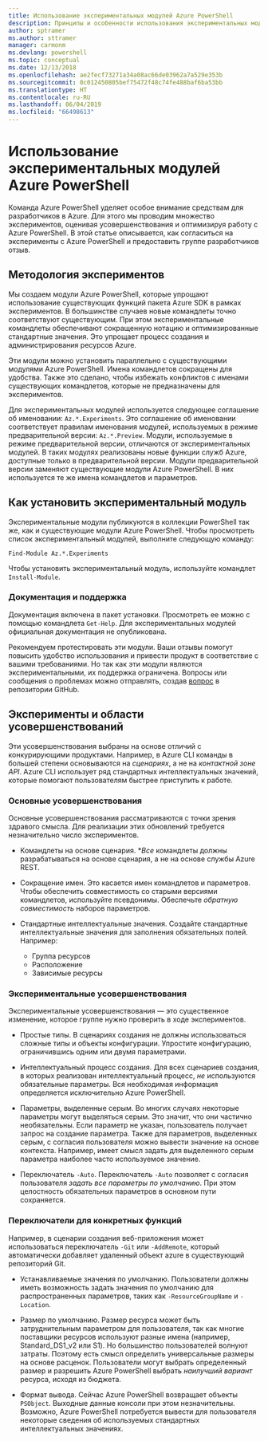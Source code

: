 ```yaml
---
title: Использование экспериментальных модулей Azure PowerShell
description: Принципы и особенности использования экспериментальных модулей Azure PowerShell.
author: sptramer
ms.author: sttramer
manager: carmonm
ms.devlang: powershell
ms.topic: conceptual
ms.date: 12/13/2018
ms.openlocfilehash: ae2fecf73271a34a08ac66de03962a7a529e353b
ms.sourcegitcommit: 0c012450805bef75472f48c74fe488baf6ba53bb
ms.translationtype: HT
ms.contentlocale: ru-RU
ms.lasthandoff: 06/04/2019
ms.locfileid: "66498613"
---
```

# <a name="use-experimental-azure-powershell-modules"></a>Использование экспериментальных модулей Azure PowerShell

Команда Azure PowerShell уделяет особое внимание средствам для разработчиков в Azure. Для этого мы проводим множество экспериментов, оценивая усовершенствования и оптимизируя работу с Azure PowerShell. В этой статье описывается, как согласиться на эксперименты с Azure PowerShell и предоставить группе разработчиков отзыв.

## <a name="experimentation-methodology"></a>Методология экспериментов

Мы создаем модули Azure PowerShell, которые упрощают использование существующих функций пакета Azure SDK в рамках экспериментов. В большинстве случаев новые командлеты точно соответствуют существующим. При этом экспериментальные командлеты обеспечивают сокращенную нотацию и оптимизированные стандартные значения. Это упрощает процесс создания и администрирования ресурсов Azure.

Эти модули можно установить параллельно с существующими модулями Azure PowerShell. Имена командлетов сокращены для удобства. Также это сделано, чтобы избежать конфликтов с именами существующих командлетов, которые не предназначены для экспериментов.

Для экспериментальных модулей используется следующее соглашение об именовании: `Az.*.Experiments`. Это соглашение об именовании соответствует правилам именования модулей, используемых в режиме предварительной версии: `Az.*.Preview`. Модули, используемые в режиме предварительной версии, отличаются от экспериментальных модулей. В таких модулях реализованы новые функции служб Azure, доступные только в предварительной версии. Модули предварительной версии заменяют существующие модули Azure PowerShell. В них используется те же имена командлетов и параметров.

## <a name="how-to-install-an-experimental-module"></a>Как установить экспериментальный модуль

Экспериментальные модули публикуются в коллекции PowerShell так же, как и существующие модули Azure PowerShell. Чтобы просмотреть список экспериментальный модулей, выполните следующую команду:

```azurepowershell-interactive
Find-Module Az.*.Experiments
```

Чтобы установить экспериментальный модуль, используйте командлет `Install-Module`.

### <a name="documentation-and-support"></a>Документация и поддержка

Документация включена в пакет установки. Просмотреть ее можно с помощью командлета `Get-Help`. Для экспериментальных модулей официальная документация не опубликована.

Рекомендуем протестировать эти модули. Ваши отзывы помогут повысить удобство использования и привести продукт в соответствие с вашими требованиями. Но так как эти модули являются экспериментальными, их поддержка ограничена. Вопросы или сообщения о проблемах можно отправлять, создав [вопрос](https://github.com/Azure/azure-powershell/issues) в репозитории GitHub.

## <a name="experiments-and-areas-of-improvement"></a>Эксперименты и области усовершенствований

Эти усовершенствования выбраны на основе отличий с конкурирующими продуктами. Например, в Azure CLI команды в большей степени основываются на _сценариях_, а не на _контактной зоне API_.
Azure CLI использует ряд стандартных интеллектуальных значений, которые помогают пользователям быстрее приступить к работе.

### <a name="core-improvements"></a>Основные усовершенствования

Основные усовершенствования рассматриваются с точки зрения здравого смысла. Для реализации этих обновлений требуется незначительно число экспериментов.

- Командлеты на основе сценария. **Все* командлеты должны разрабатываться на основе сценария, а не на основе службы Azure REST.

- Сокращение имен. Это касается имен командлетов и параметров.
  Чтобы обеспечить совместимость со старыми версиями командлетов, используйте псевдонимы. Обеспечьте _обратную совместимость_ наборов параметров.

- Стандартные интеллектуальные значения. Создайте стандартные интеллектуальные значения для заполнения обязательных полей. Например:
  - Группа ресурсов
  - Расположение
  - Зависимые ресурсы

### <a name="experimental-improvements"></a>Экспериментальные усовершенствования

Экспериментальные усовершенствования — это существенное изменение, которое группе нужно проверить в ходе экспериментов.

- Простые типы. В сценариях создания не должны использоваться сложные типы и объекты конфигурации. Упростите конфигурацию, ограничившись одним или двумя параметрами.

- Интеллектуальный процесс создания. Для всех сценариев создания, в которых реализован интеллектуальный процесс, _не_ используются обязательные параметры. Вся необходимая информация определяется исключительно Azure PowerShell.

- Параметры, выделенные серым. Во многих случаях некоторые параметры могут выделяться серым. Это значит, что они частично необязательны. Если параметр не указан, пользователь получает запрос на создание параметра. Также для параметров, выделенных серым, с согласия пользователя можно вывести значение на основе контекста.
  Например, имеет смысл задать для выделенного серым параметра наиболее часто используемое значение.

- Переключатель `-Auto`. Переключатель `-Auto` позволяет с согласия пользователя _задать все параметры по умолчанию_. При этом целостность обязательных параметров в основном пути сохраняется.

### <a name="feature-specific-switches"></a>Переключатели для конкретных функций

Например, в сценарии создания веб-приложения может использоваться переключатель `-Git` или `-AddRemote`, который автоматически добавляет удаленный объект azure в существующий репозиторий Git.

- Устанавливаемые значения по умолчанию. Пользователи должны иметь возможность задать значения по умолчанию для распространенных параметров, таких как `-ResourceGroupName` и `-Location`.

- Размер по умолчанию. Размер ресурса может быть затруднительным параметром для пользователя, так как многие поставщики ресурсов используют разные имена (например, Standard\_DS1\_v2 или S1). Но большинство пользователей волнуют затраты. Поэтому есть смысл определить универсальные размеры на основе расценок. Пользователи могут выбрать определенный размер и разрешить Azure PowerShell выбрать _наилучший вариант_ ресурса, исходя из бюджета.

- Формат вывода. Сейчас Azure PowerShell возвращает объекты `PSObject`. Выходные данные консоли при этом незначительны. Возможно, Azure PowerShell потребуется вывести для пользователя некоторые сведения об используемых стандартных интеллектуальных значениях.
